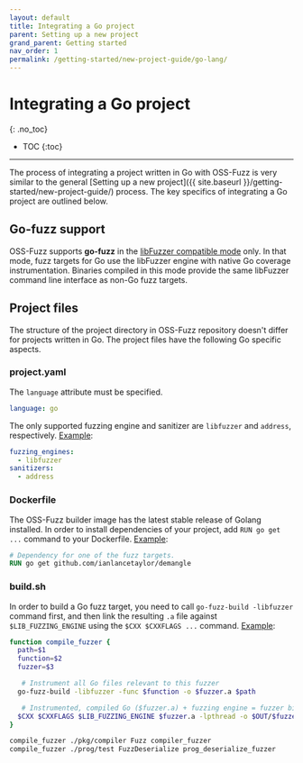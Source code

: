 ```yaml
---
layout: default
title: Integrating a Go project
parent: Setting up a new project
grand_parent: Getting started
nav_order: 1
permalink: /getting-started/new-project-guide/go-lang/
---
```


# Integrating a Go project
{: .no_toc}

- TOC
{:toc}
---

The process of integrating a project written in Go with OSS-Fuzz is very similar
to the general
[Setting up a new project]({{ site.baseurl }}/getting-started/new-project-guide/)
process. The key specifics of integrating a Go project are outlined below.

## Go-fuzz support

OSS-Fuzz supports **go-fuzz** in the
[libFuzzer compatible mode](https://github.com/dvyukov/go-fuzz#libfuzzer-support)
only. In that mode, fuzz targets for Go use the libFuzzer engine with native Go
coverage instrumentation. Binaries compiled in this mode provide the same
libFuzzer command line interface as non-Go fuzz targets.

## Project files

The structure of the project directory in OSS-Fuzz repository doesn't differ for
projects written in Go. The project files have the following Go specific
aspects.

### project.yaml

The `language` attribute must be specified.

```yaml
language: go
```

The only supported fuzzing engine and sanitizer are `libfuzzer` and `address`,
respectively.
[Example](https://github.com/google/oss-fuzz/blob/356f2b947670b7eb33a1f535c71bc5c87a60b0d1/projects/syzkaller/project.yaml#L7):

```yaml
fuzzing_engines:
  - libfuzzer
sanitizers:
  - address
```

### Dockerfile

The OSS-Fuzz builder image has the latest stable release of Golang installed. In
order to install dependencies of your project, add `RUN go get ...` command to
your Dockerfile.
[Example](https://github.com/google/oss-fuzz/blob/356f2b947670b7eb33a1f535c71bc5c87a60b0d1/projects/syzkaller/Dockerfile#L23):

```dockerfile
# Dependency for one of the fuzz targets.
RUN go get github.com/ianlancetaylor/demangle
```

### build.sh

In order to build a Go fuzz target, you need to call `go-fuzz-build -libfuzzer`
command first, and then link the resulting `.a` file against
`$LIB_FUZZING_ENGINE` using the `$CXX $CXXFLAGS ...` command.
[Example](https://github.com/google/oss-fuzz/blob/356f2b947670b7eb33a1f535c71bc5c87a60b0d1/projects/syzkaller/build.sh#L19):

```sh
function compile_fuzzer {
  path=$1
  function=$2
  fuzzer=$3

   # Instrument all Go files relevant to this fuzzer
  go-fuzz-build -libfuzzer -func $function -o $fuzzer.a $path 

   # Instrumented, compiled Go ($fuzzer.a) + fuzzing engine = fuzzer binary
  $CXX $CXXFLAGS $LIB_FUZZING_ENGINE $fuzzer.a -lpthread -o $OUT/$fuzzer
}

compile_fuzzer ./pkg/compiler Fuzz compiler_fuzzer
compile_fuzzer ./prog/test FuzzDeserialize prog_deserialize_fuzzer
```
